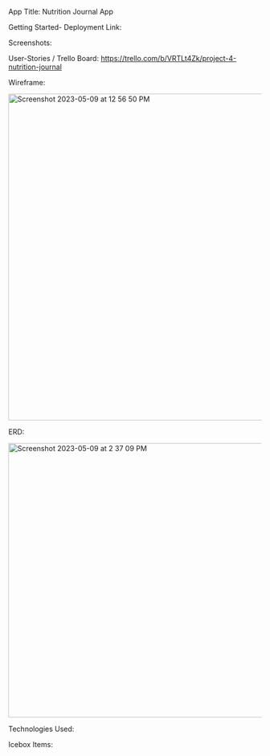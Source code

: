 App Title:
Nutrition Journal App

Getting Started-
Deployment Link:

Screenshots:

User-Stories / Trello Board:
https://trello.com/b/VRTLt4Zk/project-4-nutrition-journal

Wireframe:


<img width="650" alt="Screenshot 2023-05-09 at 12 56 50 PM" src="https://github.com/ant07hony/Nutrition-App-FE/assets/124817485/d5ab9838-9c99-42ed-bb7c-333d0f366ea3">

ERD:


<img width="546" alt="Screenshot 2023-05-09 at 2 37 09 PM" src="https://github.com/ant07hony/Nutrition-App-FE/assets/124817485/4b7b658f-b42d-4446-ae59-c6ec7c405786">

Technologies Used:

Icebox Items: